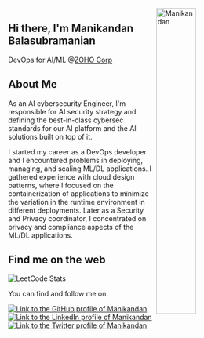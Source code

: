 <img src="https://user-images.githubusercontent.com/45605680/197709570-8e545fb5-5209-465b-be93-7eda76aae5cf.jpg" alt="Manikandan" align="right" width="40%">


## Hi there, I'm Manikandan Balasubramanian
DevOps for AI/ML @[ZOHO Corp](https://www.zoho.com/)
 
## About Me

As an AI cybersecurity Engineer,  I'm responsible for AI security strategy and defining the best-in-class cybersec standards for our AI platform and the AI solutions built on top of it.

I started my career as a DevOps developer and I encountered problems in deploying, managing, and scaling ML/DL applications. I gathered experience with cloud design patterns, where I focused on the containerization of applications to minimize the variation in the runtime environment in different deployments. 
Later as a Security and Privacy coordinator, I concentrated on privacy and compliance aspects of the ML/DL applications.


## Find me on the web

![LeetCode Stats](https://leetcode.card.workers.dev/Manikandan_Balasubramanian?theme=default&font=baloo&extension=null)

You can find and follow me on:

[<img alt="Link to the GitHub profile of Manikandan" src="https://img.shields.io/static/v1?label=GitHub&message=Follow%20me&labelColor=181717&logoColor=ffffff&style=for-the-badge&logo=GitHub" />](https://github.com/ManikandanBalasubramanian) <br>
[<img alt="Link to the LinkedIn profile of Manikandan" src="https://img.shields.io/static/v1?label=LinkedIn&message=Follow%20me&labelColor=0077B5&logoColor=ffffff&style=for-the-badge&logo=linkedin" />](https://www.linkedin.com/in/manikandan-balasubramanian-5335a562/) <br>
[<img alt="Link to the Twitter profile of Manikandan" src="https://img.shields.io/static/v1?label=Twitter&message=Follow%20me&labelColor=1DA1F2&logoColor=ffffff&style=for-the-badge&logo=twitter" />](https://twitter.com/mostwantedmani2)<br />
